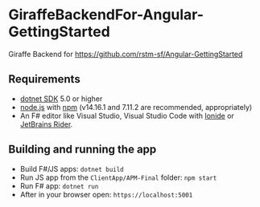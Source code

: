 # GiraffeBackendFor-Angular-GettingStarted
Giraffe Backend for https://github.com/rstm-sf/Angular-GettingStarted

## Requirements

* [dotnet SDK](https://dotnet.microsoft.com/download) 5.0 or higher
* [node.js](https://nodejs.org) with [npm](https://www.npmjs.com/) (v14.16.1 and 7.11.2 are recommended, appropriately)
* An F# editor like Visual Studio, Visual Studio Code with [Ionide](http://ionide.io/) or [JetBrains Rider](https://www.jetbrains.com/rider/).

## Building and running the app

* Build F#/JS apps: `dotnet build`
* Run JS app from the `ClientApp/APM-Final` folder: `npm start`
* Run F# app: `dotnet run`
* After in your browser open: `https://localhost:5001`
